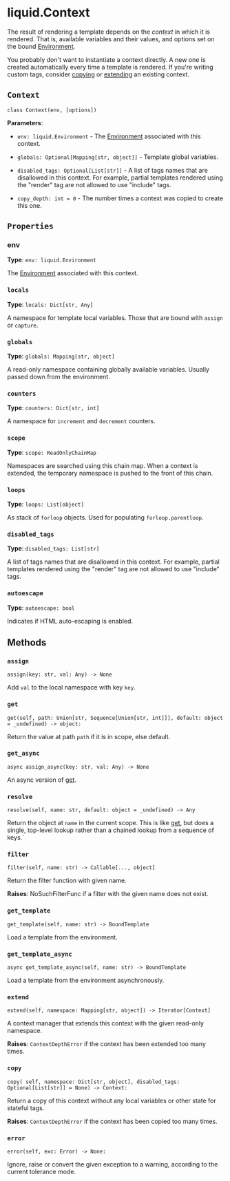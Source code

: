 # liquid.Context

The result of rendering a template depends on the _context_ in which it is rendered. That is,
available variables and their values, and options set on the bound [Environment](Environment).

You probably don't want to instantiate a context directly. A new one is created automatically every
time a template is rendered. If you're writing custom tags, consider [copying](#copy) or
[extending](#extend) an existing context.

## `Context`

`class Context(env, [options])`

**Parameters**:

- `env: liquid.Environment` - The [Environment](Environment) associated with this context.

- `globals: Optional[Mapping[str, object]]` - Template global variables.

- `disabled_tags: Optional[List[str]]` - A list of tags names that are disallowed in this context.
  For example, partial templates rendered using the "render" tag are not allowed to use "include"
  tags.

- `copy_depth: int = 0` - The number times a context was copied to create this one.

## `Properties`

### env

**Type**: `env: liquid.Environment`

The [Environment](Environment) associated with this context.

### `locals`

**Type**: `locals: Dict[str, Any]`

A namespace for template local variables. Those that are bound with `assign` or `capture`.

### `globals`

**Type**: `globals: Mapping[str, object]`

A read-only namespace containing globally available variables. Usually passed down from the
environment.

### `counters`

**Type**: `counters: Dict[str, int]`

A namespace for `increment` and `decrement` counters.

### `scope`

**Type**: `scope: ReadOnlyChainMap`

Namespaces are searched using this chain map. When a context is extended, the temporary namespace is
pushed to the front of this chain.

### `loops`

**Type**: `loops: List[object]`

As stack of `forloop` objects. Used for populating `forloop.parentloop`.

### `disabled_tags`

**Type**: `disabled_tags: List[str]`

A list of tags names that are disallowed in this context. For example, partial templates rendered
using the "render" tag are not allowed to use "include" tags.

### `autoescape`

**Type**: `autoescape: bool`

Indicates if HTML auto-escaping is enabled.

## Methods

### `assign`

`assign(key: str, val: Any) -> None`

Add `val` to the local namespace with key `key`.

### `get`

`get(self, path: Union[str, Sequence[Union[str, int]]], default: object = _undefined) -> object:`

Return the value at path `path` if it is in scope, else default.

### `get_async`

`async assign_async(key: str, val: Any) -> None`

An async version of [get](#get).

### `resolve`

`resolve(self, name: str, default: object = _undefined) -> Any`

Return the object at `name` in the current scope. This is like [get](#get), but does a single,
top-level lookup rather than a chained lookup from a sequence of keys.`

### `filter`

`filter(self, name: str) -> Callable[..., object]`

Return the filter function with given name.

**Raises**: NoSuchFilterFunc if a filter with the given name does not exist.

### `get_template`

`get_template(self, name: str) -> BoundTemplate`

Load a template from the environment.

### `get_template_async`

`async get_template_async(self, name: str) -> BoundTemplate`

Load a template from the environment asynchronously.

### `extend`

`extend(self, namespace: Mapping[str, object]) -> Iterator[Context]`

A context manager that extends this context with the given read-only namespace.

**Raises**: `ContextDepthError` if the context has been extended too many times.

### `copy`

`copy( self, namespace: Dict[str, object], disabled_tags: Optional[List[str]] = None) -> Context:`

Return a copy of this context without any local variables or other state for stateful tags.

**Raises**: `ContextDepthError` if the context has been copied too many times.

### `error`

`error(self, exc: Error) -> None:`

Ignore, raise or convert the given exception to a warning, according to the current tolerance mode.
